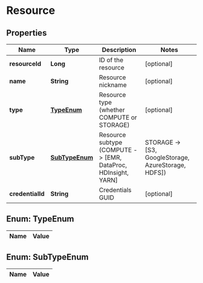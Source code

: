 
# Resource

## Properties
Name | Type | Description | Notes
------------ | ------------- | ------------- | -------------
**resourceId** | **Long** | ID of the resource |  [optional]
**name** | **String** | Resource nickname |  [optional]
**type** | [**TypeEnum**](#TypeEnum) | Resource type (whether COMPUTE or STORAGE) |  [optional]
**subType** | [**SubTypeEnum**](#SubTypeEnum) | Resource subtype (COMPUTE -&gt; [EMR, DataProc, HDInsight, YARN] | STORAGE -&gt; [S3, GoogleStorage, AzureStorage, HDFS]) |  [optional]
**credentialId** | **String** | Credentials GUID |  [optional]


<a name="TypeEnum"></a>
## Enum: TypeEnum
Name | Value
---- | -----


<a name="SubTypeEnum"></a>
## Enum: SubTypeEnum
Name | Value
---- | -----



